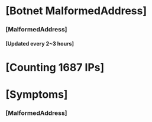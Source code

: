 # [Botnet MalformedAddress]
### [MalformedAddress]
#### [Updated every 2~3 hours]

# [Counting 1687 IPs]

# [Symptoms] 
###   [MalformedAddress]

